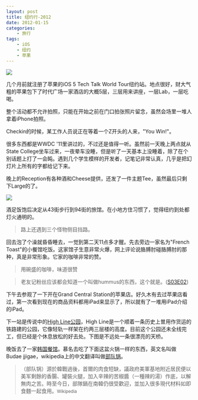 ```yaml
--- 
layout: post
title: 纽约行-2012 
date: 2012-01-15
categories:
    - 旅行
tags:
    - iOS
    - 纽约
    - 苹果
---
```

![](https://farm9.staticflickr.com/8025/7146883263_2d7bdbf8b3_z.jpg)

几个月前就注册了苹果的iOS 5 Tech Talk World Tour纽约站。地点很好，财大气粗的苹果包下了时代广场一家酒店的大概5层，三层用来讲座，一层Lab，一层吃喝。

整个活动都不允许拍照，只能在开始之前在门口拍张照片留念，虽然会场里一堆人拿着iPhone拍照。

Checkin的时候，某工作人员说正在等着一个Z开头的人来，"You Win!"。

很多东西都是WWDC '11里讲过的，不过还是值得一听。虽然前一天晚上两点就从State College坐车过来，一夜晕车没睡，但是听了一天基本上没睡着，除了在个别话题上打了一会盹。遇到几个学生模样的开发者，记笔记非常认真，几乎是把幻灯片上所有的字都给记下来。

晚上的Reception有各种酒和Cheese提供，还发了一件主题Tee，虽然最后只剩下Large的了。

![](https://farm6.staticflickr.com/5315/7000797012_c20f897e31_z.jpg)

酒足饭饱后决定从43街步行到94街的旅馆。在小地方住习惯了，觉得纽约到处都灯火通明的。

>路上还遇到三个怪物侧目挡路。

回去泡了个澡就昏昏睡去，一觉到第二天11点多才醒。先去旁边一家名为"French Toast"的小餐馆吃饭。这家馆子生意非常火爆，网上评论说胳膊肘碰胳膊肘的那种，真是非常形象。它家的咖啡非常的赞。

>用碗盛的咖啡，味道很赞

>老友记粉丝应该都会知道一个叫做hummus的东西，这个就是。([S03E02](http://www.friendscafe.org/scripts/s3/302.php))

下午去参观了一下开在Grand Central Station的苹果店。好久木有去过苹果店看过，第一次看到现在的商品资料都用iPad来显示了，所以就有了一堆用iPad介绍的iPad。

下一站是传说中的[High Line公园](http://www.thehighline.org/)，High Line是一个顺着一条历史上曽用作货运的铁路建的公园，它像轻轨一样架在约两三层楼的高度。目前这个公园还未全线完工，但已经是个休息放松的好去处。下图是不远处一条很漂亮的天桥。

晚饭去了一家[韩国餐馆](http://www.yelp.com/biz/pocha-32-new-york)。慕名去吃了下面这盆火锅一样的东西，英文名叫做Budae jjigae，wikipedia上的中文翻译叫做[部队锅](http://zh.wikipedia.org/wiki/%E9%83%A8%E9%9A%8A%E9%8D%8B)。

>（部队锅）源於韓戰過後，首爾的肉食短缺，議政府美軍基地附近居民便以美军剩餘的香腸、罐裝火腿，加入辛辣的苦椒醬（一種辣的湯）作底，以解無肉之苦。時至今日，部隊鍋在南韓仍很受歡迎，並加入很多現代材料如即食麵一起食用。<small>Wikipedia</small>
